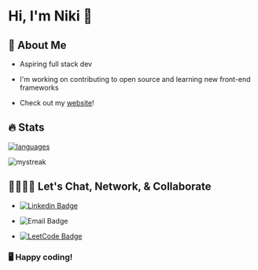 # Hi, I'm Niki 👋

## 📖 About Me

- Aspiring full stack dev

- I'm working on contributing to open source and learning new front-end frameworks

- Check out my [website](https://nrennercodes.com/)!

## 🔥 Stats 

<a href=""> <img align="center" src="https://github-readme-stats-sigma-five.vercel.app/api/top-langs/?username=nrenner0211&theme=react&line_height=40" alt="languages"/> </a>

<img src="https://github-readme-streak-stats.herokuapp.com/?user=nrenner0211&theme=react" alt="mystreak"/>

## 🫱🏻‍🫲🏾 Let's Chat, Network, & Collaborate

- [![Linkedin Badge](https://img.shields.io/badge/nrenner0211-0077B5?style=for-the-badge&logo=linkedin&logoColor=white&link=https://www.linkedin.com/in/nicolette-renner/)](https://www.linkedin.com/in/nicolette-renner/)

- ![Email Badge](https://img.shields.io/badge/nrenner@nrennercodes.com-D14836?style=for-the-badge&logo=gmail&logoColor=white)

- [![LeetCode Badge](https://img.shields.io/badge/-LeetCode-FFA116?style=for-the-badge&logo=LeetCode&logoColor=black&link=https://www.leetcode.com/nrenner0211/)](https://www.leetcode.com/nrenner0211/)

### 🖥️ Happy coding!
